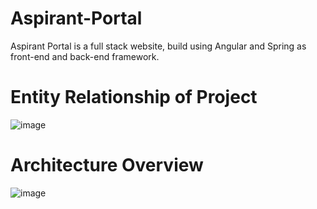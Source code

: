 # Aspirant-Portal
Aspirant Portal is a full stack website, build using Angular and Spring as front-end and back-end framework.


# Entity Relationship of Project

![image](https://user-images.githubusercontent.com/70085321/196763448-ffbdeb36-763f-436a-83ae-5517966c9ea6.png)


# Architecture Overview

![image](https://user-images.githubusercontent.com/70085321/196766768-97e1a812-8437-4ea5-ae4f-9aefa1d4fba7.png)
